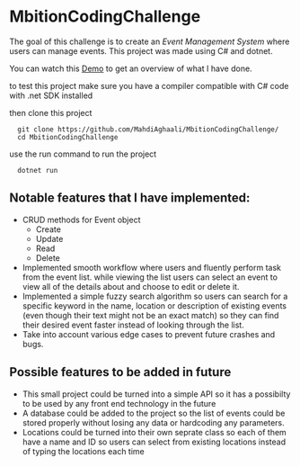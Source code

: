 # MbitionCodingChallenge
The goal of this challenge is to create an *Event Management System* where users can manage events.
This project was made using C# and dotnet.

You can watch this [Demo](https://www.loom.com/share/b2c70253ce564f7c95eeb70787d358c5) to get an overview of what I have done.

to test this project make sure you have a compiler compatible with C# code with .net SDK installed

then clone this project
```
  git clone https://github.com/MahdiAghaali/MbitionCodingChallenge/
  cd MbitionCodingChallenge
```
use the run command to run the project
```
  dotnet run
```

## Notable features that I have implemented:
- CRUD methods for Event object
  -  Create
  -  Update
  -  Read
  -  Delete
- Implemented smooth workflow where users and fluently perform task from the event list. while viewing the list users can select an event to view all of the details about and choose to edit or delete it.
- Implemented a simple fuzzy search algorithm so users can search for a specific keyword in the name, location or description of existing events (even though their text might not be an exact match) so they can find their desired event faster instead of looking through the list.
- Take into account various edge cases to prevent future crashes and bugs.

## Possible features to be added in future
- This small project could be turned into a simple API so it has a possibilty to be used by any front end technology in the future
- A database could be added to the project so the list of events could be stored properly without losing any data or hardcoding any parameters.
- Locations could be turned into their own seprate class so each of them have a name and ID so users can select from existing locations instead of typing the locations each time
